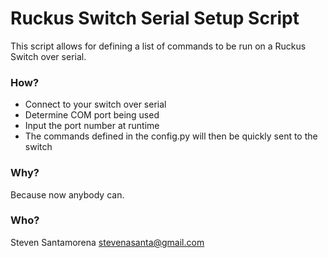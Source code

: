 # Ruckus Switch Serial Setup Script
This script allows for defining a list of commands to be run on a Ruckus Switch over serial.

### How?
- Connect to your switch over serial
- Determine COM port being used
- Input the port number at runtime
- The commands defined in the config.py will then be quickly sent to the switch

### Why?
Because now anybody can.

### Who?
Steven Santamorena
stevenasanta@gmail.com
